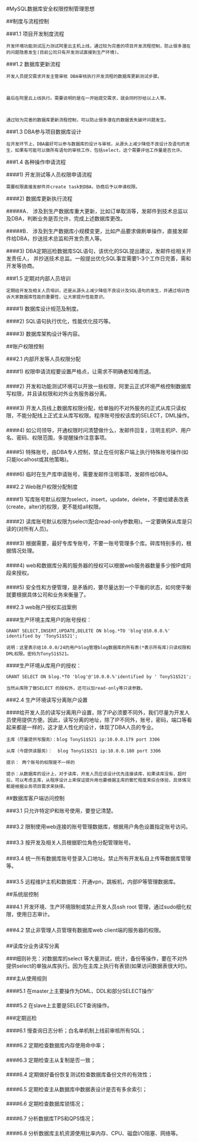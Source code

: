 #MySQL数据库安全权限控制管理思想



##制度与流程控制

###1.1 项目开发制度流程



    开发环境功能测试压力测试阿里云主机上线，通过较为完善的项目开发流程控制，防止很多潜在的问题隐患发生(目前公司只有开发测试直接到生产环境)。



###1.2 数据库更新流程



    开发人员提交需求开发主管审核 DBA审核执行开发流程的数据库更新测试步骤。

    

    最后在阿里云上线执行。需要说明的是在一开始提交需求，就会同时抄给以上人等。

    

    通过较为完善的数据库更新流程控制，可以防止很多潜在的数据丢失破坏问题发生。



###1.3 DBA参与项目数据库设计



    在开发环节上，DBA最好可以参与数据库的设计与审核，从源头上减少降低不良设计及语句的发生，如果有可能可以做所有语句的审核工作，包括select，这个需要评估工作量是否允许。



###1.4 各种操作申请流程



####1)  开发测试等人员权限申请流程



    需要权限直接发邮件并create task到DBA，协商后予以申请权限。



####2)  数据库更新执行流程



#####A． 涉及到生产数据库重大更新，比如订单取消等，发邮件到技术总监以及DBA，判断业务是否允许，完成上述数据库更改。



#####B． 涉及到生产数据库小规模变更，比如产品要求做刷单操作，直接发邮件给DBA，抄送技术总监和开发负责人等。



####3)  DBA定期巡检数据库SQL语句，该优化的SQL提出建议，发邮件给相关开发责任人， 并抄送技术总监。一般提出优化SQL事宜需要1-3个工作日完善，需和开发等协商。



###1.5 定期对内部人员培训



    定期给开发及相关人员培训，还是从源头上减少降低不良设计及SQL语句的发生，并通过培训告诉大家数据库性能的重要性，让大家提升性能意识。



####1)  数据库设计规范及制度。



####2)  SQL语句执行优化，性能优化技巧等。



####3)  数据库架构设计等内容。



##账户权限控制

###2.1 内部开发等人员权限分配



####1)  权限申请流程要设置严格点，让需求不明确者知难而退。

####

####2)  开发和功能测试环境可以开放一些权限，阿里云正式环境严格控制数据库写权限，并且读权限和对外业务服务器分离。

####

####3)  开发人员线上数据库权限分配，给单独的不对外服务的正式从库只读权限，不能分配线上正式主从库写权限。程序账号授权该库的SELECT，DML操作。

####

####4)  如公司领导，开通权限时问清楚做什么，发邮件回复，注明主机IP、用户名、密码、权限范围，多提醒操作注意事项。

####

####5)  特殊账号，由DBA专人控制，禁止在任何客户端上执行特殊账号操作(如只能localhost或其他策略)。

####

####6)  临时在生产库申请账号，需要发邮件注明事项，发邮件给DBA。



###2.2 Web账户权限分配制度



####1)  写库账号默认权限为select，insert，update，delete，不要给建表改表(create，alter)的权限，更不能给all权限。

####

####2)  读库账号默认权限为select(配合read-only参数用)。一定要确保从库是只读的(对所有人员)。

####

####3)  根据需要，最好专库专账号，不要一账号管理多个库。碎库特别多的，根据情况处理。

####

####4)  web和数据库分离的服务器的授权可以根据web服务器数量多少按IP或网段来授权。

####

####5)  安全性和方便管理，是矛盾的，要尽量达到一个平衡的状态，如何使平衡就要根据具体公司和业务来衡量了。



###2.3 web账户授权实战案例



####生产环境主库用户的账号授权：

    GRANT SELECT,INSERT,UPDATE,DELETE ON blog.*TO 'blog'@10.0.0.%' identified by 'TonyS1$521';

    说明：这里表示给10.0.0/24的用户blog管理blog数据库的所有表(*表示所有库)只读权限和DML权限。密码为TonyS1$521。



####生产环境从库用户的授权：

    GRANT SELECT ON blog.*TO 'blog'@'10.0.0.%'identified by ' TonyS1$521';

    当然从库除了做SELECT 的授权外，还可以加read-only等只读参数。

###2.4 生产环境读写分离账户设置



####给开发人员的读写分离用户设置，除了IP必须要不同外，我们尽量为开发人员使用提供方便。因此，读写分离的地址，除了IP不同外，账号，密码，端口等看起来都是一样的，这才是人性化的设计，体现了DBA人员的专业。

    主库（尽量提供写服务）：blog TonyS1$521 ip:10.0.0.179 port 3306

    从库（今提供读服务）：  blog TonyS1$521 ip:10.0.0.180 port 3306

    提示： 两个账号的权限是不一样的

    提示：从数据库的设计上，对于读库，开发人员应该设计优先连接读库，如果读库没有，超时后，可以考虑主库，从程序设计上来保证提升用也要根据主库的繁忙程度来综合体验，具体情况都是根据业务项目需求来抉择。



##数据库客户端访问控制

###3.1 只允许特定IP和账号使用，要登记清楚。

###

###3.2 限制使用web连接的账号管理数据库，根据用户角色设置指定账号访问。

###

###3.3 按开发及相关人员根据职位角色分配管理账号。

###

###3.4 统一所有数据库账号登录入口地址。禁止所有开发私自上传等数据库管理等。

###

###3.5 远程维护主机和数据库：开通vpn，跳板机，内部IP等管理数据库。



##系统层控制

###4.1 开发环境、生产环境限制或禁止开发人员ssh root 管理，通过sudo细化权限，使用日志审计。

###

###4.2 禁止非管理人员管理有数据库web client端的服务器的权限。

###



##读库分业务读写分离

###细则补充：对数据库的select 等大量测试，统计，备份等操作，要在不对外提供select的单独从库执行。因为在主库上执行有表锁(如果访问数据表很大时)。



###主从使用规则



####5.1 在master上主要操作为DML、DDL和部分SELECT操作‘

####

####5.2 在slave上主要是SELECT查询操作。



###定期巡检

####6.1 慢查询日志分析；白名单机制上线前审核所有SQL；

####

####6.2 定期检查数据库内存使用命中率；

####

####6.3 定期检查主从复制是否一致；

####

####6.4 定期做好备份恢复测试检查数据库备份文件的有效性；

####

####6.5 定期检查主从数据库中数据表设计是否有多余索引；

####

####6.6 定期检查数据库锁情况；

####

####6.7 分析数据库TPS和QPS情况；

####

####6.8 分析数据库主机资源使用比率内存、CPU、磁盘I/O阻塞、网络等。
